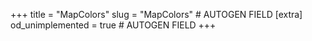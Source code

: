 +++
title = "MapColors"
slug = "MapColors" # AUTOGEN FIELD
[extra]
od_unimplemented = true # AUTOGEN FIELD
+++